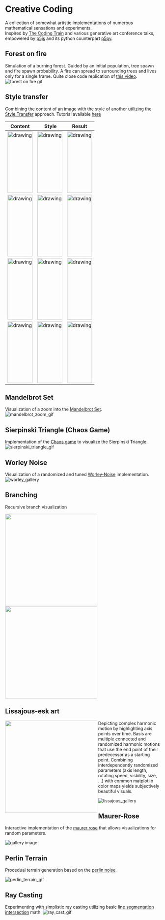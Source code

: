 # Creative Coding
A collection of somewhat artistic implementations of numerous mathematical sensations and experiments.   
Inspired by [The Coding Train](https://www.youtube.com/c/TheCodingTrain) and various generative art conference talks, empowered by [p5js](https://p5js.org/) and its python counterpart [p5py](https://github.com/p5py/p5).


## Forest on fire
Simulation of a burning forest. Guided by an initial population, tree spawn and fire spawn probability. A fire can spread to surrounding trees and lives only for a single frame. Quite close code replication of [this video](https://www.youtube.com/watch?v=lJ2VlcI_JuY).
![forest on fire gif](media/forest_on_fire/forest.gif)
## Style transfer
Combining the content of an image with the style of another utilizing the [Style Transfer](https://www.cv-foundation.org/openaccess/content_cvpr_2016/papers/Gatys_Image_Style_Transfer_CVPR_2016_paper.pdf) approach. Tutorial available [here](https://colab.research.google.com/drive/1rXkHKJzH9u2hs-OAqxDLNvotVxieg9S1#scrollTo=jxRrLNslsI2w)

Content | Style | Result
--- | --- | ---
<img src="src/style_transfer/images/wanderer.jpeg" alt="drawing" width="100%" height="200"/> | <img src="src/style_transfer/images/style_2.jpeg" alt="drawing" width="100%" height="200"/> | <img src="media/style_transfer/wanderer_abstract_style_2.png" alt="drawing" width="100%" height="200"/>
<img src="src/style_transfer/images/friedensengel.jpeg" alt="drawing" width="100%" height="200"/> | <img src="src/style_transfer/images/oil_sea_style.jpeg" alt="drawing" width="100%" height="200"/> | <img src="media/style_transfer/frieden_oil_ship.png" alt="drawing" width="100%" height="200"/>
<img src="src/style_transfer/images/worker.jpeg" alt="drawing" width="100%" height="200"/> | <img src="src/style_transfer/images/vangogh.jpeg" alt="drawing" width="100%" height="200"/> | <img src="media/style_transfer/worker_vangogh.png" alt="drawing" width="100%" height="200"/>
<img src="src/style_transfer/images/notre_dame.jpeg" alt="drawing" width="100%" height="200"/> | <img src="src/style_transfer/images/blue_geometric_shapes.jpeg" alt="drawing" width="100%" height="200"/> | <img src="media/style_transfer/notre_geo.png" alt="drawing" width="100%" height="200"/>


## Mandelbrot Set
Visualization of a zoom into the [Mandelbrot Set](https://en.wikipedia.org/wiki/Mandelbrot_set).  
![mandelbrot_zoom_gif](media/mandelbrot/mandelbrot_zoom.gif)

## Sierpinski Triangle (Chaos Game)
Implementation of the [Chaos game](https://en.wikipedia.org/wiki/Sierpi%C5%84ski_triangle#Chaos_game) to visualize the Sierpinski Triangle.  
![sierpinski_triangle_gif](media/sierpinski/sierpinski_triangle.gif)


## Worley Noise
Visualization of a randomized and tuned [Worley-Noise](https://de.wikipedia.org/wiki/Worley_noise) implementation.
![worley_gallery](media/worley_noise/worley_gallery.png)

## Branching
Recursive branch visualization
<p float="left">
<img src="media/branches/brokoli_2.png" width="300" height="300"/>
<img src="media/branches/brokoli_1.png" width="300" height="300"/>
</p>

## Lissajous-esk art
<img align="left" src="media/lissajous/lj_explanation.gif" width="300" height="300"/>
Depicting complex harmonic motion by highlighting axis points over time.   
Basis are multiple connected and randomized harmonic motions that use the end point of their predecessor as a starting point.
Combining interdependently randomized parameters (axis length, rotating speed, visbility, size, ...) with common matplotlib color maps yields subjectively beautiful visuals.

![lissajous_gallery](media/lissajous/lj_gallery_03.png)
## Maurer-Rose
Interactive implementation of the [maurer rose](https://en.wikipedia.org/wiki/Maurer_rose) that allows visualizations for random parameters.  

![gallery image](media/maurer_rose/maurer_gallery.png)
## Perlin Terrain
Procedual terrain generation based on the [perlin noise](https://en.wikipedia.org/wiki/Perlin_noise).  

![perlin_terrain_gif](media/perlin_terrain/perlin_terrain.gif)
## Ray Casting
Experimenting with simplistic ray casting utilizing basic [line segmentation intersection](https://en.wikipedia.org/wiki/Line%E2%80%93line_intersection) math.
![ray_cast_gif](media/ray_cast/ray_cast.gif)
